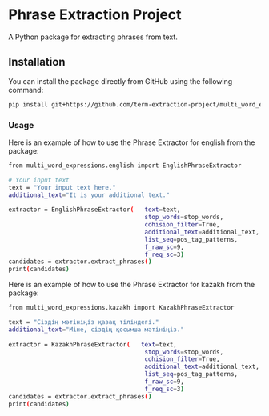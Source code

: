 # Phrase Extraction Project

A Python package for extracting phrases from text.

## Installation

You can install the package directly from GitHub using the following command:

```bash
pip install git+https://github.com/term-extraction-project/multi_word_expressions.git
```

### Usage

Here is an example of how to use the Phrase Extractor for english from the package:

```bash
from multi_word_expressions.english import EnglishPhraseExtractor

# Your input text
text = "Your input text here."
additional_text="It is your additional text."
                   
extractor = EnglishPhraseExtractor(   text=text,
                                      stop_words=stop_words,                # стоп-слова, по умолчанию установлены
                                      cohision_filter=True,                 # Фильтрация по когезии
                                      additional_text=additional_text,      # Дополнительный текст (если имеется)
                                      list_seq=pos_tag_patterns,            # Пользовательские POS-шаблоны, по умолчанию установлены
                                      f_raw_sc=9,                           # Частотный фильтр для сырого текста
                                      f_req_sc=3)                           # Частотный фильтр для отобранных кандидатов
candidates = extractor.extract_phrases()
print(candidates)
```


Here is an example of how to use the Phrase Extractor for kazakh from the package:

```bash
from multi_word_expressions.kazakh import KazakhPhraseExtractor

text = "Сіздің мәтініңіз қазақ тіліндегі."
additional_text="Міне, сіздің қосымша мәтініңіз."
                   
extractor = KazakhPhraseExtractor(   text=text,
                                      stop_words=stop_words,                # стоп-слова, по умолчанию установлены
                                      cohision_filter=True,                 # Фильтрация по когезии
                                      additional_text=additional_text,      # Дополнительный текст (если имеется)
                                      list_seq=pos_tag_patterns,            # Пользовательские POS-шаблоны, по умолчанию установлены
                                      f_raw_sc=9,                           # Частотный фильтр для сырого текста
                                      f_req_sc=3)                           # Частотный фильтр для отобранных кандидатов
candidates = extractor.extract_phrases()
print(candidates)
```
